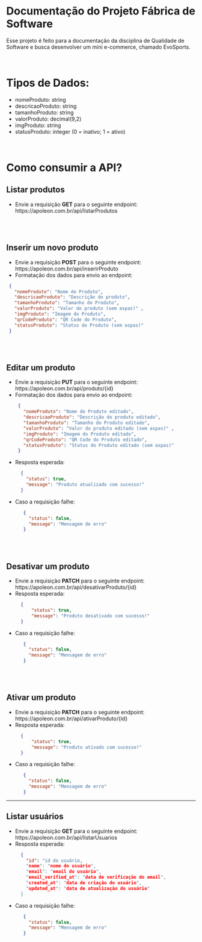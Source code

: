 # Documentação do Projeto Fábrica de Software
Esse projeto é feito para a documentação da disciplina de Qualidade de Software e busca desenvolver um mini e-commerce, chamado EvoSports.

<br/>

<h1>Tipos de Dados:</h1>
<ul>
  <li>nomeProduto: string</li>
  <li>descricaoProduto: string</li>
  <li>tamanhoProduto: string</li>
  <li>valorProduto: decimal(9,2)</li>
  <li>imgProduto: string</li>
  <li>statusProduto: integer (0 = inativo; 1 = ativo)</li>
</ul>

<br/>

<h1>Como consumir a API?</h1>

<h2>Listar produtos</h2>
<ul>
  <li>Envie a requisição <b>GET</b> para o seguinte endpoint: https://apoleon.com.br/api/listarProdutos</li>
</ul>

<br/><br/>

<h2>Inserir um novo produto</h2>
<ul>
  <li>Envie a requisição <b>POST</b> para o seguinte endpoint: https://apoleon.com.br/api/inserirProduto</li>
  <li>Formatação dos dados para envio ao endpoint: </li>
</ul>


   ```json
    {
      "nomeProduto": "Nome do Produto",
      "descricaoProduto": "Descrição do produto",
      "tamanhoProduto": "Tamanho do Produto",
      "valorProduto": "Valor do produto (sem aspas)" ,
      "imgProduto": "Imagem do Produto",
      "qrCodeProduto": "QR Code do Produto",
      "statusProduto": "Status do Produto (sem aspas)" 
    }
   ```

<br/><br/>

<h2>Editar um produto</h2>
<ul>
  <li>Envie a requisição <b>PUT</b> para o seguinte endpoint: https://apoleon.com.br/api/produto/{id}</li>
  <li>Formatação dos dados para envio ao endpoint: </li>



   ```json
    {
      "nomeProduto": "Nome do Produto editado",
      "descricaoProduto": "Descrição do produto editado",
      "tamanhoProduto": "Tamanho do Produto editado",
      "valorProduto": "Valor do produto editado (sem aspas)" ,
      "imgProduto": "Imagem do Produto editado",
      "qrCodeProduto": "QR Code do Produto editado",
      "statusProduto": "Status do Produto editado (sem aspas)" 
    }
   ```
<li>Resposta esperada:</li>

  ```json
    {
      "status": true,
      "message": "Produto atualizado com sucesso!"
    }
  ```

<li>Caso a requisição falhe: </li>

 ```json
    {
      "status": false,
      "message": "Mensagem de erro"
    }
  ```

</ul>
  

<br/><br/>

<h2>Desativar um produto</h2>
<ul>
  <li>Envie a requisição <b>PATCH</b> para o seguinte endpoint: https://apoleon.com.br/api/desativarProduto/{id}</li>
  <li>Resposta esperada: </li>

  ```json
    {
        "status": true,
        "message": "Produto desativado com sucesso!"
    }
  ```

<li>Caso a requisição falhe: </li>

 ```json
    {
      "status": false,
      "message": "Mensagem de erro"
    }
  ```
</ul>

<br/><br/>

<h2>Ativar um produto</h2>
<ul>
  <li>Envie a requisição <b>PATCH</b> para o seguinte endpoint: https://apoleon.com.br/api/ativarProduto/{id}</li>
  <li>Resposta esperada: </li>

  ```json
    {
        "status": true,
        "message": "Produto ativado com sucesso!"
    }
  ```

<li>Caso a requisição falhe: </li>

 ```json
    {
      "status": false,
      "message": "Mensagem de erro"
    }
  ```
</ul>

<hr/>

<h2>Listar usuários</h2>
<ul>
  <li>Envie a requisição <b>GET</b> para o seguinte endpoint: https://apoleon.com.br/api/listarUsuarios</li>
  <li>Resposta esperada: </li>

  ```json
    {
      "id": "id do usuário,
      "name": "nome do usuário",
      "email": "email do usuário",
      "email_verified_at": "data de verificação do email",
      "created_at": "data de criação do usuário",
      "updated_at": "data de atualização do usuário"
    }
  ```

<li>Caso a requisição falhe: </li>

 ```json
    {
      "status": false,
      "message": "Mensagem de erro"
    }
  ```
</ul>
